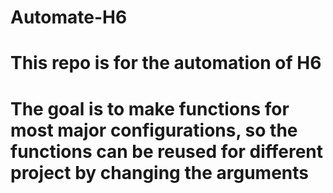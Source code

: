 # Automate-H6
# This repo is for the automation of H6
# The goal is to make functions for most major configurations, so the functions can be reused for different project by changing the arguments
